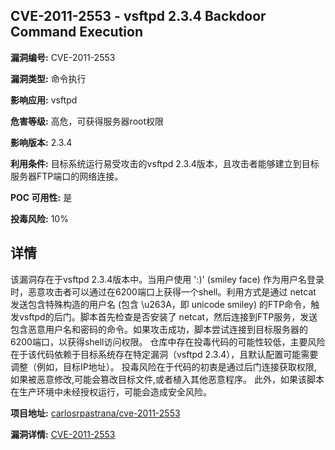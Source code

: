## CVE-2011-2553 - vsftpd 2.3.4 Backdoor Command Execution

**漏洞编号:** CVE-2011-2553

**漏洞类型:** 命令执行

**影响应用:** vsftpd

**危害等级:** 高危，可获得服务器root权限

**影响版本:** 2.3.4

**利用条件:** 目标系统运行易受攻击的vsftpd 2.3.4版本，且攻击者能够建立到目标服务器FTP端口的网络连接。

**POC 可用性:** 是

**投毒风险:** 10%

## 详情

该漏洞存在于vsftpd 2.3.4版本中。当用户使用 ':)' (smiley face) 作为用户名登录时，恶意攻击者可以通过在6200端口上获得一个shell。利用方式是通过 netcat 发送包含特殊构造的用户名 (包含 \u263A，即 unicode smiley) 的FTP命令，触发vsftpd的后门。脚本首先检查是否安装了 netcat，然后连接到FTP服务，发送包含恶意用户名和密码的命令。如果攻击成功，脚本尝试连接到目标服务器的6200端口，以获得shell访问权限。 仓库中存在投毒代码的可能性较低，主要风险在于该代码依赖于目标系统存在特定漏洞（vsftpd 2.3.4），且默认配置可能需要调整（例如，目标IP地址）。 投毒风险在于代码的初衷是通过后门连接获取权限, 如果被恶意修改,可能会篡改目标文件,或者植入其他恶意程序。 此外，如果该脚本在生产环境中未经授权运行，可能会造成安全风险。

**项目地址:** [carlosrpastrana/cve-2011-2553](https://github.com/carlosrpastrana/cve-2011-2553)

**漏洞详情:** [CVE-2011-2553](https://nvd.nist.gov/vuln/detail/CVE-2011-2553)